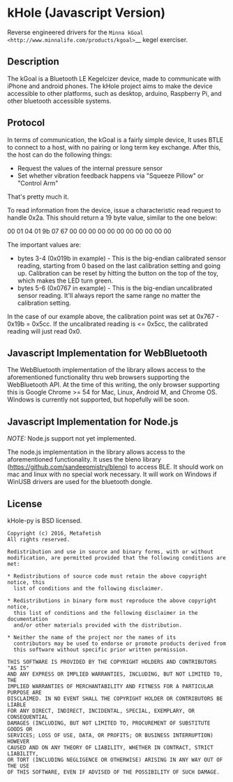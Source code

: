# kHole (Javascript Version)

Reverse engineered drivers for the
`Minna kGoal <http://www.minnalife.com/products/kgoal>`__ kegel
exerciser.

## Description

The kGoal is a Bluetooth LE Kegelcizer device, made to communicate
with iPhone and android phones. The kHole project aims to make the
device accessible to other platforms, such as desktop, arduino,
Raspberry Pi, and other bluetooth accessible systems.

## Protocol

In terms of communication, the kGoal is a fairly simple device, It
uses BTLE to connect to a host, with no pairing or long term key
exchange. After this, the host can do the following things:

- Request the values of the internal pressure sensor
- Set whether vibration feedback happens via "Squeeze Pillow" or
  "Control Arm"
  
That's pretty much it.

To read information from the device, issue a characteristic read
request to handle 0x2a. This should return a 19 byte value, similar to
the one below:

00 01 04 01 9b 07 67 00 00 00 00 00 00 00 00 00 00 00

The important values are:

- bytes 3-4 (0x019b in example) - This is the big-endian calibrated
  sensor reading, starting from 0 based on the last calibration
  setting and going up. Calibration can be reset by hitting the button
  on the top of the toy, which makes the LED turn green.
- bytes 5-6 (0x0767 in example) - This is the big-endian uncalibrated
  sensor reading. It'll always report the same range no matter the
  calibration setting.

In the case of our example above, the calibration point was set at
0x767 - 0x19b = 0x5cc. If the uncalibrated reading is <= 0x5cc, the
calibrated reading will just read 0x0.

## Javascript Implementation for WebBluetooth

The WebBluetooth implementation of the library allows access to the
aforementioned functionality thru web browsers supporting the
WebBluetooth API. At the time of this writing, the only browser
supporting this is Google Chrome >= 54 for Mac, Linux, Android M, and
Chrome OS. Windows is currently not supported, but hopefully will be
soon.

## Javascript Implementation for Node.js

_NOTE:_ Node.js support not yet implemented.

The node.js implementation in the library allows access to the
aforementioned functionality. It uses the bleno library
(https://github.com/sandeepmistry/bleno) to access BLE. It should work
on mac and linux with no special work necessary. It will work on
Windows if WinUSB drivers are used for the bluetooth dongle.

## License

kHole-py is BSD licensed.

    Copyright (c) 2016, Metafetish
    All rights reserved.
    
    Redistribution and use in source and binary forms, with or without
    modification, are permitted provided that the following conditions are met:
    
    * Redistributions of source code must retain the above copyright notice, this
      list of conditions and the following disclaimer.
    
    * Redistributions in binary form must reproduce the above copyright notice,
      this list of conditions and the following disclaimer in the documentation
      and/or other materials provided with the distribution.
    
    * Neither the name of the project nor the names of its
      contributors may be used to endorse or promote products derived from
      this software without specific prior written permission.
    
    THIS SOFTWARE IS PROVIDED BY THE COPYRIGHT HOLDERS AND CONTRIBUTORS "AS IS"
    AND ANY EXPRESS OR IMPLIED WARRANTIES, INCLUDING, BUT NOT LIMITED TO, THE
    IMPLIED WARRANTIES OF MERCHANTABILITY AND FITNESS FOR A PARTICULAR PURPOSE ARE
    DISCLAIMED. IN NO EVENT SHALL THE COPYRIGHT HOLDER OR CONTRIBUTORS BE LIABLE
    FOR ANY DIRECT, INDIRECT, INCIDENTAL, SPECIAL, EXEMPLARY, OR CONSEQUENTIAL
    DAMAGES (INCLUDING, BUT NOT LIMITED TO, PROCUREMENT OF SUBSTITUTE GOODS OR
    SERVICES; LOSS OF USE, DATA, OR PROFITS; OR BUSINESS INTERRUPTION) HOWEVER
    CAUSED AND ON ANY THEORY OF LIABILITY, WHETHER IN CONTRACT, STRICT LIABILITY,
    OR TORT (INCLUDING NEGLIGENCE OR OTHERWISE) ARISING IN ANY WAY OUT OF THE USE
    OF THIS SOFTWARE, EVEN IF ADVISED OF THE POSSIBILITY OF SUCH DAMAGE.
